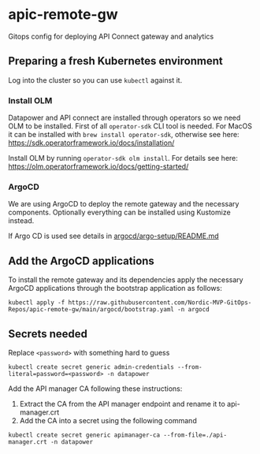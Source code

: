# apic-remote-gw

Gitops config for deploying API Connect gateway and analytics

## Preparing a fresh Kubernetes environment

Log into the cluster so you can use `kubectl` against it.

### Install OLM

Datapower and API connect are installed through operators so we need OLM to be installed. First of all `operator-sdk` CLI tool is needed. For MacOS it can be installed with `brew install operator-sdk`, otherwise see here: <https://sdk.operatorframework.io/docs/installation/>

Install OLM by running `operator-sdk olm install`. For details see here: <https://olm.operatorframework.io/docs/getting-started/>

### ArgoCD

We are using ArgoCD to deploy the remote gateway and the necessary components. Optionally everything can be installed using Kustomize instead.

If Argo CD is used see details in [argocd/argo-setup/README.md](argocd/argo-setup/README.md)

## Add the ArgoCD applications

To install the remote gateway and its dependencies apply the necessary ArgoCD applications through the bootstrap application as follows:

`kubectl apply -f https://raw.githubusercontent.com/Nordic-MVP-GitOps-Repos/apic-remote-gw/main/argocd/bootstrap.yaml -n argocd`

## Secrets needed

Replace `<password>` with something hard to guess

`kubectl create secret generic admin-credentials --from-literal=password=<password> -n datapower`

Add the API manager CA following these instructions:

1. Extract the CA from the API manager endpoint and rename it to api-manager.crt
2. Add the CA into a secret using the following command

`kubectl create secret generic apimanager-ca --from-file=./api-manager.crt -n datapower`
